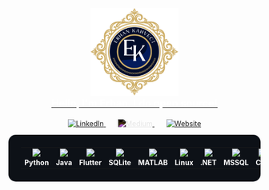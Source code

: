 <!-- Profil Başlangıcı -->
<p align="center">
  <a href="https://kahvecierhan.com">
    <img width="35%" src="./assets/gh_readme_header.svg" alt="Hello, I'm Erhan. I do open source!" /><br>
    <span style="color:white; font-size:20px; font-weight:bold;">Hello, I'm Erhan. I do open source!</span>
  </a>
</p>

<!-- Sosyal Bağlantılar -->
<p align="center" style="margin-top: 20px;">
  <a href="https://www.linkedin.com/in/kahvecierhan" target="_blank" style="margin: 0 12px;">
    <img src="https://cdn.jsdelivr.net/gh/devicons/devicon@latest/icons/linkedin/linkedin-original.svg" width="40" alt="LinkedIn">
  </a>
  <a href="https://kahvecierhan.medium.com" target="_blank" style="margin: 0 12px;">
    <img src="https://cdn.jsdelivr.net/gh/simple-icons/simple-icons/icons/medium.svg" width="40" alt="Medium" style="filter: invert(1);">
  </a>
  <a href="https://kahvecierhan.com" target="_blank" style="margin: 0 12px;">
    <img src="https://cdn-icons-png.flaticon.com/512/841/841364.png" width="40" alt="Website">
  </a>
</p>

<!-- Yetenekler Tablosu -->
<table align="center" cellspacing="30" cellpadding="0" border="0" style="background:#0d1117; padding:25px; border-radius:15px;">
  <tr>
    <td align="center">
      <img src="https://cdn.jsdelivr.net/gh/devicons/devicon@latest/icons/python/python-original.svg" width="70"><br>
      <span style="color:#fff; font-weight:bold;">Python</span>
    </td>
    <td align="center">
      <img src="https://cdn.jsdelivr.net/gh/devicons/devicon@latest/icons/java/java-original.svg" width="70"><br>
      <span style="color:#fff; font-weight:bold;">Java</span>
    </td>
    <td align="center">
      <img src="https://cdn.jsdelivr.net/gh/devicons/devicon@latest/icons/flutter/flutter-original.svg" width="70"><br>
      <span style="color:#fff; font-weight:bold;">Flutter</span>
    </td>
    <td align="center">
      <img src="https://cdn.jsdelivr.net/gh/devicons/devicon@latest/icons/sqlite/sqlite-original.svg" width="70"><br>
      <span style="color:#fff; font-weight:bold;">SQLite</span>
    </td>
    <td align="center">
      <img src="https://cdn.jsdelivr.net/gh/devicons/devicon@latest/icons/matlab/matlab-original.svg" width="70"><br>
      <span style="color:#fff; font-weight:bold;">MATLAB</span>
    </td>
    <td align="center">
      <img src="https://cdn.jsdelivr.net/gh/devicons/devicon@latest/icons/linux/linux-original.svg" width="70"><br>
      <span style="color:#fff; font-weight:bold;">Linux</span>
    </td>
    <td align="center">
      <img src="https://skillicons.dev/icons?i=dotnet" width="70"><br>
      <span style="color:#fff; font-weight:bold;">.NET</span>
    </td>
    <td align="center">
      <img src="https://cdn.jsdelivr.net/gh/devicons/devicon@latest/icons/microsoftsqlserver/microsoftsqlserver-original.svg" width="70"><br>
      <span style="color:#fff; font-weight:bold;">MSSQL</span>
    </td>
    <td align="center">
      <img src="https://cdn.jsdelivr.net/gh/devicons/devicon@latest/icons/cplusplus/cplusplus-original.svg" width="70"><br>
      <span style="color:#fff; font-weight:bold;">C++</span>
    </td>
  </tr>
</table>
